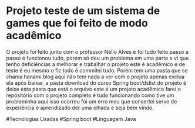 # Projeto teste de um sistema de games que foi feito de modo acadêmico 
O projeto foi feito junto com o professor Nélio Alves é foi tudo feito passo a passo 
é funcionou tudo, porém só deu um problema em uma parte e vi que tenho deficiências a melhorar e trabalhar 
o projeto este é acadêmico e de teste é eu mesmo o fiz todo é commitei tudo. Porém tem uma pasta que se chama hanami.blog aqui não tem nada a ver 
com o projeto apenas exclua ela após baixar, a pasta download do curso Spring boot/dslist do projeto é deixe esta pasta que está o arquivo este é um projeto acadêmico farei o repósitório com o projeto completo é tudo funcionando como tive um probleminha 
aqui isso ocorreu foi um erro meu que consertei serve de experiência e aprendizado der uma olhada e seja bem vindo.

#Tecnologias Usadas 
#Spring boot 
#Linguagem Java 

